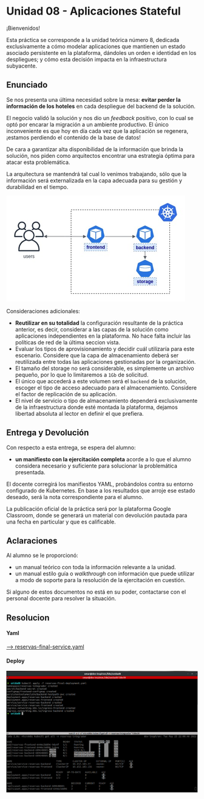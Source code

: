 # Unidad 08 - Aplicaciones Stateful

¡Bienvenidos!

Esta práctica se corresponde a la unidad teórica número 8, dedicada exclusivamente a cómo modelar aplicaciones que mantienen un estado asociado persistente en la plataforma, dándoles un orden e identidad en los despliegues; y cómo esta decisión impacta en la infraestructura subyacente.

## Enunciado

Se nos presenta una última necesidad sobre la mesa: **evitar perder la información de los hoteles** en cada despliegue del backend de la solución.

El negocio validó la solución y nos dio un _feedback_ positivo, con lo cual se optó por encarar la migración a un ambiente productivo. El único inconveniente es que hoy en día cada vez que la aplicación se regenera, ¡estamos perdiendo el contenido de la base de datos! 

De cara a garantizar alta disponibilidad de la información que brinda la solución, nos piden como arquitectos encontrar una estrategia óptima para atacar esta problemática.

La arquitectura se mantendrá tal cual lo venimos trabajando, sólo que la información será externalizada en la capa adecuada para su gestión y durabilidad en el tiempo.

![arq_hoteles_volumen](arq_hoteles_volumen.jpg)

Consideraciones adicionales:

- **Reutilizar en su totalidad** la configuración resultante de la práctica anterior, es decir, considerar a las capas de la solución como aplicaciones independientes en la plataforma. No hace falta incluir las políticas de red de la última seccion vista.
- Evaluar los tipos de aprovisionamiento y decidir cuál utilizaría para este escenario. Considere que la capa de almacenamiento deberá ser reutilizada entre todas las aplicaciones gestionadas por la organización.
- El tamaño del storage no será considerable, es simplemente un archivo pequeño, por lo que lo limitaremos a `1Gb` de solicitud.
- El único que accederá a este volumen será el `backend` de la solución, escoger el tipo de acceso adecuado para el almacenamiento. Considere el factor de replicación de su aplicación.
- El nivel de servicio o tipo de almacenamiento dependerá exclusivamente de la infraestructura donde esté montada la plataforma, dejamos libertad absoluta al lector en definir el que prefiera.   

## Entrega y Devolución

Con respecto a esta entrega, se espera del alumno:

- **un manifiesto con la ejercitación completa** acorde a lo que el alumno considera necesario y suficiente para solucionar la problemática presentada.

El docente corregirá los manifiestos YAML, probándolos contra su entorno configurado de Kubernetes. En base a los resultados que arroje ese estado deseado, será la nota correspondiente para el alumno.  

La publicación oficial de la práctica será por la plataforma Google Classroom, donde se generará un material con devolución pautada para una fecha en particular y que es calificable.


## Aclaraciones

Al alumno se le proporcionó:

- un manual teórico con toda la información relevante a la unidad.
- un manual estilo guía o _walkthrough_ con información que puede utilizar a modo de soporte para la resolución de la ejercitación en cuestión.

Si alguno de estos documentos no está en su poder, contactarse con el personal docente para resolver la situación.

## Resolucion

#### Yaml
 
[--> reservas-final-service.yaml](./yaml/reservas-final-service.yaml)

#### Deploy

![dash](./images/deploy.png)
